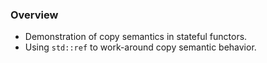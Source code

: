 ### Overview
- Demonstration of copy semantics in stateful functors.
- Using ```std::ref``` to work-around copy semantic behavior.




